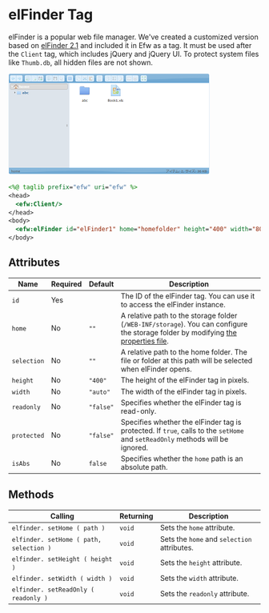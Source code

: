 # elFinder Tag

elFinder is a popular web file manager. We've created a customized version based on [elFinder 2.1](https://studio-42.github.io/elFinder/) and included it in Efw as a tag. It must be used after the `Client` tag, which includes jQuery and jQuery UI. To protect system files like `Thumb.db`, all hidden files are not shown.

![elFinder Tag Screenshot](../img/addition_tag_elfinder.png)

```jsp
<%@ taglib prefix="efw" uri="efw" %>
<head>
  <efw:Client/>
</head>
<body>
  <efw:elFinder id="elFinder1" home="homefolder" height="400" width="800" readonly="false" /> // or efw:elfinder, efw:Elfinder, efw:ELFINDER
</body>
```

## Attributes

| Name | Required | Default | Description |
|---|---|---|---|
| `id` | Yes |  | The ID of the elFinder tag. You can use it to access the elFinder instance. |
| `home` | No | `""` | A relative path to the storage folder (`/WEB-INF/storage`). You can configure the storage folder by modifying [the properties file](properties.web.md). |
| `selection` | No | `""` | A relative path to the home folder. The file or folder at this path will be selected when elFinder opens. |
| `height` | No | `"400"` | The height of the elFinder tag in pixels. |
| `width` | No | `"auto"` | The width of the elFinder tag in pixels. |
| `readonly` | No | `"false"` | Specifies whether the elFinder tag is read-only. |
| `protected` | No | `"false"` | Specifies whether the elFinder tag is protected. If `true`, calls to the `setHome` and `setReadOnly` methods will be ignored. |
| `isAbs` | No | `false` | Specifies whether the `home` path is an absolute path. |

## Methods

| Calling | Returning | Description |
|---|---|---|
| `elfinder. setHome ( path )` | `void` | Sets the `home` attribute. |
| `elfinder. setHome ( path, selection )` | `void` | Sets the `home` and `selection` attributes. |
| `elfinder. setHeight ( height )` | `void` | Sets the `height` attribute. |
| `elfinder. setWidth ( width )` | `void` | Sets the `width` attribute. |
| `elfinder. setReadOnly ( readonly )` | `void` | Sets the `readonly` attribute. |